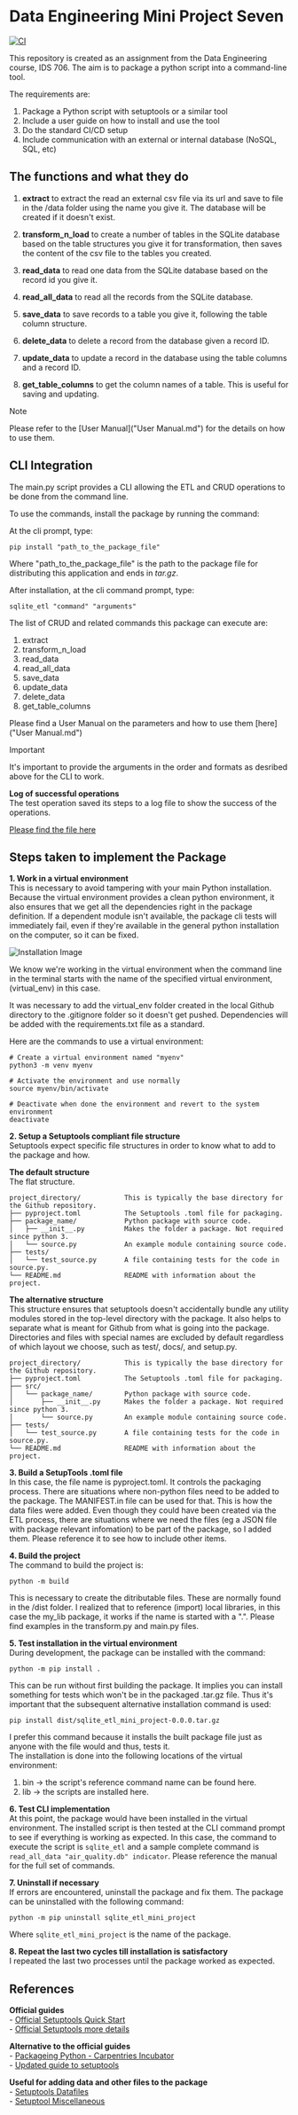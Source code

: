 # Data Engineering Mini Project Seven

[![CI](https://github.com/nogibjj/Leonard_Eshun_Mini_Project_Seven/actions/workflows/workflow.yml/badge.svg)](https://github.com/nogibjj/Leonard_Eshun_Mini_Project_Seven/actions/workflows/workflow.yml)


This repository is created as an assignment from the Data Engineering course, IDS 706. The aim is to package a python script into a command-line tool.   

The requirements are:   
1. Package a Python script with setuptools or a similar tool
1. Include a user guide on how to install and use the tool
1. Do the standard CI/CD setup
1. Include communication with an external or internal database (NoSQL, SQL, etc)


## The functions and what they do

1. **extract** to extract the read an external csv file via its url and save to file in the /data folder using the name you give it. The database will be created if it doesn't exist.

1. **transform_n_load** to create a number of tables in the SQLite database based on the table structures you give it for transformation, then saves the content of the csv file to the tables you created. 

1. **read_data** to read one data from the SQLite database based on the record id you give it.

1. **read_all_data** to read all the records from the SQLite database.	

1. **save_data** to save records to a table you give it, following the table column structure.

1. **delete_data** to delete a record from the database given a record ID.

1. **update_data** to update a record in the database using the table columns and a record ID.

1. **get_table_columns** to get the column names of a table. This is useful for saving and updating.

> [!NOTE]   
> Please refer to the [User Manual]("User Manual.md") for the details on how to use them.   

## CLI Integration
The main.py script provides a CLI allowing the ETL and CRUD operations to be done from the command line.   

To use the commands, install the package by running the command:   

At the cli prompt, type:   
```
pip install "path_to_the_package_file"
```

Where "path_to_the_package_file" is the path to the package file for distributing this application and ends in _tar.gz_.   

After installation, at the cli command prompt, type:   
```
sqlite_etl "command" "arguments"
```

The list of CRUD and related commands this package can execute are:   
1. extract
1. transform_n_load
1. read_data
1. read_all_data
1. save_data
1. update_data
1. delete_data
1. get_table_columns

Please find a User Manual on the parameters and how to use them [here]("User Manual.md")

> [!IMPORTANT]   
> It's important to provide the arguments in the order and formats as desribed above for the CLI to work.   

**Log of successful operations**    
The test operation saved its steps to a log file to show the success of the operations.   

[Please find the file here](Test_Log.md)


## Steps taken to implement the Package 
**1\. Work in a virtual environment**   
	This is necessary to avoid tampering with your main Python installation. Because the virtual environment provides a clean python environment, it also ensures that we get all the dependencies right in the package definition. If a dependent module isn't available, the package cli tests will immediately fail, even if they're available in the general python installation on the computer, so it can be fixed.   

![Installation Image](Installation.png)

We know we're working in the virtual environment when the command line in the terminal starts with the name of the specified virtual environment, (virtual_env) in this case.   

It was necessary to add the virtual_env folder created in the local Github directory to the .gitignore folder so it doesn't get pushed. Dependencies will be added with the requirements.txt file as a standard.   

Here are the commands to use a virtual environment:   

```
# Create a virtual environment named "myenv"
python3 -m venv myenv

# Activate the environment and use normally
source myenv/bin/activate

# Deactivate when done the environment and revert to the system environment
deactivate
```

**2\. Setup a Setuptools compliant file structure**   
Setuptools expect specific file structures in order to know what to add to the package and how.   

**The default structure**   
The flat structure.
```   
project_directory/           This is typically the base directory for the Github repository.   
├── pyproject.toml           The Setuptools .toml file for packaging.   
├── package_name/            Python package with source code.
│   ├── __init__.py          Makes the folder a package. Not required since python 3.
│   └── source.py            An example module containing source code.
├── tests/  
│   └── test_source.py       A file containing tests for the code in source.py.
└── README.md                README with information about the project.
```
**The alternative structure**   
This structure ensures that setuptools doesn't accidentally bundle any utility modules stored in the top-level directory with the package. It also helps to separate what is meant for Github from what is going into the package. Directories and files with special names are excluded by default regardless of which layout we choose, such as test/, docs/, and setup.py.   

```
project_directory/           This is typically the base directory for the Github repository.   
├── pyproject.toml           The Setuptools .toml file for packaging.   
├── src/  
│   └── package_name/        Python package with source code.   
│       ├── __init__.py      Makes the folder a package. Not required since python 3.   
│       └── source.py        An example module containing source code.   
├── tests/  
│   └── test_source.py       A file containing tests for the code in source.py.   
└── README.md                README with information about the project.   
```

**3\. Build a SetupTools .toml file**   
In this case, the file name is pyproject.toml. It controls the packaging process. There are situations where non-python files need to be added to the package. The MANIFEST.in file can be used for that. This is how the data files were added. Even though they could have been created via the ETL process, there are situations where we need the files (eg a JSON file with package relevant infomation) to be part of the package, so I added them. Please reference it to see how to include other items.   

**4\. Build the project**   
The command to build the project is:   
```
python -m build  
```
This is necessary to create the ditributable files. These are normally found in the /dist folder. I realized that to reference (import) local libraries, in this case the my_lib package, it works if the name is started with a ".". Please find examples in the transform.py and main.py files.   

**5\. Test installation in the virtual environment**   
During development, the package can be installed with the command:   
```
python -m pip install . 
```
This can be run without first building the package. It implies you can install something for tests which won't be in the packaged .tar.gz file. Thus it's important that the subsequent alternative installation command is used:   
```
pip install dist/sqlite_etl_mini_project-0.0.0.tar.gz
```
I prefer this command because it installs the built package file just as anyone with the file would and thus, tests it.   
The installation is done into the following locations of the virtual environment:   
1. bin -> the script's reference command name can be found here.   
1. lib -> the scripts are installed here.   

**6\. Test CLI implementation**   
At this point, the package would have been installed in the virtual environment. The installed script is then tested at the CLI command prompt to see if everything is working as expected. In this case, the command to execute the script is ``sqlite_etl`` and a sample complete command is ``read_all_data "air_quality.db" indicator``. Please reference the manual for the full set of commands.   

**7\. Uninstall if necessary**   
If errors are encountered, uninstall the package and fix them. The package can be uninstalled with the following command:   
```
python -m pip uninstall sqlite_etl_mini_project 
```
Where ``sqlite_etl_mini_project`` is the name of the package.   

**8\. Repeat the last two cycles till installation is satisfactory**   
I repeated the last two processes until the package worked as expected.   


## References
**Official guides**   
\- [Official Setuptools Quick Start](https://setuptools.pypa.io/en/latest/userguide/quickstart.html)   
\- [Official Setuptools more details](https://setuptools.pypa.io/en/latest/userguide/pyproject_config.html)   

**Alternative to the official guides**   
\- [Packageing Python - Carpentries Incubator](https://carpentries-incubator.github.io/python_packaging/03-building-and-installing.html)   
\- [Updated guide to setuptools](https://xebia.com/blog/an-updated-guide-to-setuptools-and-pyproject-toml/)   

**Useful for adding data and other files to the package**   
\- [Setuptools Datafiles](https://setuptools.pypa.io/en/latest/userguide/datafiles.html)   
\- [Setuptool Miscellaneous](https://setuptools.pypa.io/en/latest/userguide/miscellaneous.html)   